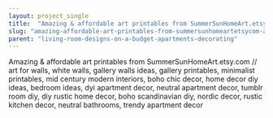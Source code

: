 ```yaml
---
layout: project_single
title:  "Amazing & affordable art printables from SummerSunHomeArt.etsy.com // art for walls, white walls, gallery walls ideas, gallery printables, minimalist printables, mid century modern interiors, boho chic decor, home decor diy ideas, bedroom ideas, dyi "
slug: "amazing-affordable-art-printables-from-summersunhomeartetsycom-art-for-walls-white-walls-gallery-walls"
parent: "living-room-designs-on-a-budget-apartments-decorating"
---
```

Amazing & affordable art printables from SummerSunHomeArt.etsy.com // art for walls, white walls, gallery walls ideas, gallery printables, minimalist printables, mid century modern interiors, boho chic decor, home decor diy ideas, bedroom ideas, dyi apartment decor, neutral apartment decor, tumblr room diy, diy rustic home decor, boho scandinavian diy, nordic decor, rustic kitchen decor, neutral bathrooms, trendy apartment decor